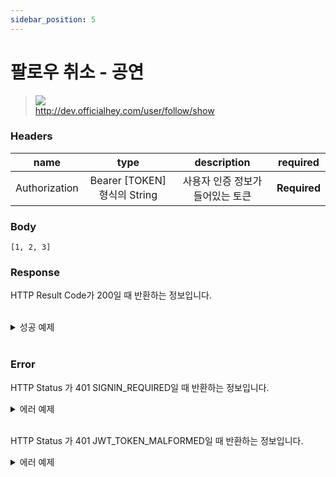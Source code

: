 ```yaml
---
sidebar_position: 5
---
```


# 팔로우 취소 - 공연


> ![](https://img.shields.io/static/v1?label=&message=DELETE&color=red) <br/>
> http://dev.officialhey.com/user/follow/show



### Headers
|      name     |           type            |  description  | required |
|:-------------:|:-------------------------:|:-------------:| :---: |
| Authorization | Bearer [TOKEN] 형식의 String | 사용자 인증 정보가 들어있는 토큰	 | **Required** |


### Body

```
[1, 2, 3]
```


### Response

HTTP Result Code가 200일 때 반환하는 정보입니다.

<br/>

  <details markdown="1">
  <summary>성공 예제</summary>

  ```
{
    "ok": true,
    "data": null
}
  ```
  </details>

<br/>

### Error

HTTP Status 가 401 SIGNIN_REQUIRED일 때 반환하는 정보입니다.

<details markdown="1">
  <summary>에러 예제 </summary>

  ```
  {
    "ok": false,
    "timestamp": "2024-04-18T16:20:43.101276",
    "status": 401,
    "error": "UNAUTHORIZED",
    "code": "SIGNIN_REQUIRED",
    "message": "로그인을 하지 않았습니다."
}
  ```


  </details>
<br/>

HTTP Status 가 401 JWT_TOKEN_MALFORMED일 때 반환하는 정보입니다.


<details markdown="1">
  <summary>에러 예제 </summary>

  ```
  {
    "ok": false,
    "timestamp": "2024-04-18T16:33:08.654105",
    "status": 401,
    "error": "UNAUTHORIZED",
    "code": "JWT_TOKEN_MALFORMED",
    "message": "JWT 토큰 형식이 맞지 않습니다."
}
  ```


  </details>
<br/>

